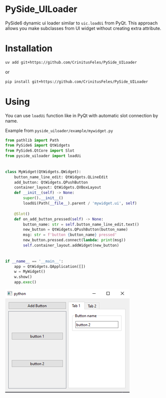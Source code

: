 # PySide_UILoader
PySide6 dynamic ui loader similar to `uic.loadUi` from PyQt. This approach allows you make subclasses from UI widget without creating extra attribute.

# Installation

```sh
uv add git+https://github.com/CrinitusFeles/PySide_UILoader
```
or
```sh
pip install git+https://github.com/CrinitusFeles/PySide_UILoader
```

# Using

You can use `loadUi` function like in PyQt with automatic slot connection by name.

Example from `pyside_uiloader/example/mywidget.py`

```python
from pathlib import Path
from PySide6 import QtWidgets
from PySide6.QtCore import Slot
from pyside_uiloader import loadUi


class MyWidget(QtWidgets.QWidget):
    button_name_line_edit: QtWidgets.QLineEdit
    add_button: QtWidgets.QPushButton
    container_layout: QtWidgets.QVBoxLayout
    def __init__(self) -> None:
        super().__init__()
        loadUi(Path(__file__).parent / 'mywidget.ui', self)

    @Slot()
    def on_add_button_pressed(self) -> None:
        button_name: str = self.button_name_line_edit.text()
        new_button = QtWidgets.QPushButton(button_name)
        msg: str = f'button {button_name} pressed'
        new_button.pressed.connect(lambda: print(msg))
        self.container_layout.addWidget(new_button)


if __name__ == '__main__':
    app = QtWidgets.QApplication([])
    w = MyWidget()
    w.show()
    app.exec()

```

![Example UI](./assets/example.png "Example UI")